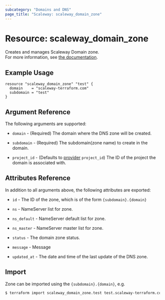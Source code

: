 ```yaml
---
subcategory: "Domains and DNS"
page_title: "Scaleway: scaleway_domain_zone"
---
```


# Resource: scaleway_domain_zone

Creates and manages Scaleway Domain zone.  
For more information, see [the documentation](https://www.scaleway.com/en/docs/network/domains-and-dns/how-to/configure-dns-zones/).

## Example Usage


```hcl
resource "scaleway_domain_zone" "test" {
  domain    = "scaleway-terraform.com"
  subdomain = "test"
}
```

## Argument Reference

The following arguments are supported:

- `domain` - (Required) The domain where the DNS zone will be created.

- `subdomain` - (Required) The subdomain(zone name) to create in the domain.

- `project_id` - (Defaults to [provider](../index.md#project_id) `project_id`) The ID of the project the domain is associated with.


## Attributes Reference

In addition to all arguments above, the following attributes are exported:

- `id` - The ID of the zone, which is of the form `{subdomain}.{domain}`

- `ns` - NameServer list for zone.

- `ns_default` - NameServer default list for zone.

- `ns_master` - NameServer master list for zone.

- `status` - The domain zone status.

- `message` - Message

- `updated_at` - The date and time of the last update of the DNS zone.

## Import

Zone can be imported using the `{subdomain}.{domain}`, e.g.

```bash
$ terraform import scaleway_domain_zone.test test.scaleway-terraform.com
```
